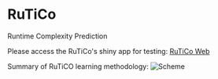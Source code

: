 # RuTiCo
Runtime Complexity Prediction

Please access the RuTiCo's shiny app for testing: 
[RuTiCo Web](https://rjpfitscher.shinyapps.io/RuTiCo-web/)

Summary of RuTiCO learning methodology:
![Scheme](https://github.com/ricardopfitscher/RuTiCo/blob/main/methodology.jpg)
